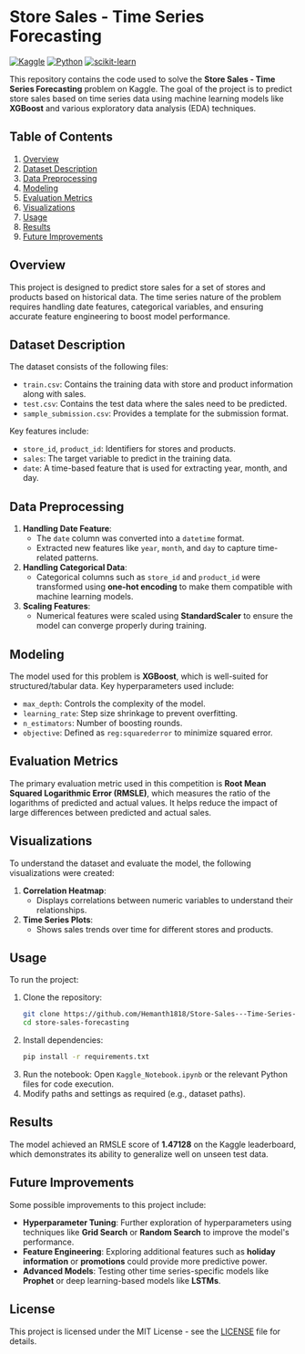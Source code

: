 # Store Sales - Time Series Forecasting

[![Kaggle](https://img.shields.io/badge/Kaggle-20BEFF?style=for-the-badge&logo=Kaggle&logoColor=white)](https://www.kaggle.com/competitions/store-sales-time-series-forecasting/overview)
[![Python](https://img.shields.io/badge/python-3670A0?style=for-the-badge&logo=python&logoColor=ffdd54)](https://www.python.org/)
[![scikit-learn](https://img.shields.io/badge/scikit--learn-%23F7931E.svg?style=for-the-badge&logo=scikit-learn&logoColor=white)](https://scikit-learn.org/)

This repository contains the code used to solve the **Store Sales - Time Series Forecasting** problem on Kaggle. The goal of the project is to predict store sales based on time series data using machine learning models like **XGBoost** and various exploratory data analysis (EDA) techniques.

## Table of Contents
1. [Overview](#overview)
2. [Dataset Description](#dataset-description)
3. [Data Preprocessing](#data-preprocessing)
4. [Modeling](#modeling)
5. [Evaluation Metrics](#evaluation-metrics)
6. [Visualizations](#visualizations)
7. [Usage](#usage)
8. [Results](#results)
9. [Future Improvements](#future-improvements)

## Overview
This project is designed to predict store sales for a set of stores and products based on historical data. The time series nature of the problem requires handling date features, categorical variables, and ensuring accurate feature engineering to boost model performance.

## Dataset Description
The dataset consists of the following files:
- `train.csv`: Contains the training data with store and product information along with sales.
- `test.csv`: Contains the test data where the sales need to be predicted.
- `sample_submission.csv`: Provides a template for the submission format.

Key features include:
- `store_id`, `product_id`: Identifiers for stores and products.
- `sales`: The target variable to predict in the training data.
- `date`: A time-based feature that is used for extracting year, month, and day.

## Data Preprocessing
1. **Handling Date Feature**:
   - The `date` column was converted into a `datetime` format.
   - Extracted new features like `year`, `month`, and `day` to capture time-related patterns.
2. **Handling Categorical Data**:
   - Categorical columns such as `store_id` and `product_id` were transformed using **one-hot encoding** to make them compatible with machine learning models.
3. **Scaling Features**:
   - Numerical features were scaled using **StandardScaler** to ensure the model can converge properly during training.

## Modeling
The model used for this problem is **XGBoost**, which is well-suited for structured/tabular data. Key hyperparameters used include:
- `max_depth`: Controls the complexity of the model.
- `learning_rate`: Step size shrinkage to prevent overfitting.
- `n_estimators`: Number of boosting rounds.
- `objective`: Defined as `reg:squarederror` to minimize squared error.

## Evaluation Metrics
The primary evaluation metric used in this competition is **Root Mean Squared Logarithmic Error (RMSLE)**, which measures the ratio of the logarithms of predicted and actual values. It helps reduce the impact of large differences between predicted and actual sales.

## Visualizations
To understand the dataset and evaluate the model, the following visualizations were created:
1. **Correlation Heatmap**:
   - Displays correlations between numeric variables to understand their relationships.
2. **Time Series Plots**:
   - Shows sales trends over time for different stores and products.
     
## Usage
To run the project:
1. Clone the repository:
   ```bash
   git clone https://github.com/Hemanth1818/Store-Sales---Time-Series-Forecasting-from-kaggle.git
   cd store-sales-forecasting
   ```
2. Install dependencies:
   ```bash
   pip install -r requirements.txt
   ```
3. Run the notebook: Open `Kaggle_Notebook.ipynb` or the relevant Python files for code execution.
4. Modify paths and settings as required (e.g., dataset paths).

## Results
The model achieved an RMSLE score of **1.47128** on the Kaggle leaderboard, which demonstrates its ability to generalize well on unseen test data.

## Future Improvements
Some possible improvements to this project include:
- **Hyperparameter Tuning**: Further exploration of hyperparameters using techniques like **Grid Search** or **Random Search** to improve the model's performance.
- **Feature Engineering**: Exploring additional features such as **holiday information** or **promotions** could provide more predictive power.
- **Advanced Models**: Testing other time series-specific models like **Prophet** or deep learning-based models like **LSTMs**.

## License
This project is licensed under the MIT License - see the [LICENSE](LICENSE) file for details.
